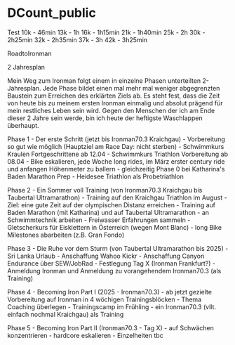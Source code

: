 # DCount_public
Test
10k - 46min
13k - 1h 
16k - 1h15min
21k - 1h40min
25k - 2h
30k - 2h25min
32k - 2h35min
37k - 3h
42k - 3h25min

RoadtoIronman

2 Jahresplan

 Mein Weg zum Ironman folgt einem in einzelne Phasen unterteilten 2-Jahresplan. Jede Phase bildet einen mal mehr mal weniger abgegrenzten Baustein zum Erreichen des erklärten Ziels ab.
 Es steht fest, dass die Zeit von heute bis zu meinem ersten Ironman einmalig und absolut prägend für mein restliches Leben sein wird. 
 Gegen den Menschen der ich am Ende dieser 2 Jahre sein werde, bin ich heute der heftigste Waschlappen überhaupt.


 Phase 1 - Der erste Schritt (jetzt bis Ironman70.3 Kraichgau) 
	- Vorbereitung so gut wie möglich (Hauptziel am Race Day: nicht sterben)
	- Schwimmkurs Kraulen Fortgeschrittene ab 12.04
	- Schwimmkurs Triathlon Vorbereitung ab 08.04
	- Bike eskalieren, jede Woche long rides, im März erster century ride und anfangen Höhenmeter zu ballern
	- gleichzeitig Phase 0 bei Katharina's Baden Marathon Prep
	- Heidesee Triathlon als Probetriathlon 

 Phase 2 - Ein Sommer voll Training (von Ironman70.3 Kraichgau bis Taubertal Ultramarathon)
	- Training auf den Kraichgau Triathlon im August
		- Ziel: eine gute Zeit auf der olympischen Distanz erreichen 
	- Training auf Baden Marathon (mit Katharina) und auf Taubertal Ultramarathon
	- an Schwimmtechnik arbeiten
	- Freiwasser Erfahrungen sammeln
	- Gletscherkurs für Eisklettern in Österreich (wegen Mont Blanc)
	- long Bike Milestones abarbeiten (z.B. Gran Fondo)

 Phase 3 - Die Ruhe vor dem Sturm (von Taubertal Ultramarathon bis 2025)
	- Sri Lanka Urlaub
	- Anschaffung Wahoo Kickr
	- Anschaffung Canyon Endurance über SEW/JobRad
	- Festlegung Tag X (Ironman Frankfurt?) 
	- Anmeldung Ironman und Anmeldung zu vorangehendem Ironman70.3 (als Training)
	

 Phase 4 - Becoming Iron Part I (2025 - Ironman70.3)
	- ab jetzt gezielte Vorbereitung auf Ironman in 4 wöchigen Trainingsblöcken
	- Thema Coaching überlegen
	- Trainingscamp im Frühling
	- ein Ironman70.3 (vllt. einfach nochmal Kraichgau) als Training

 Phase 5 - Becoming Iron Part II (Ironman70.3 - Tag X)
	- auf Schwächen konzentrieren
	- hardcore eskalieren
	- Einzelheiten tbc
